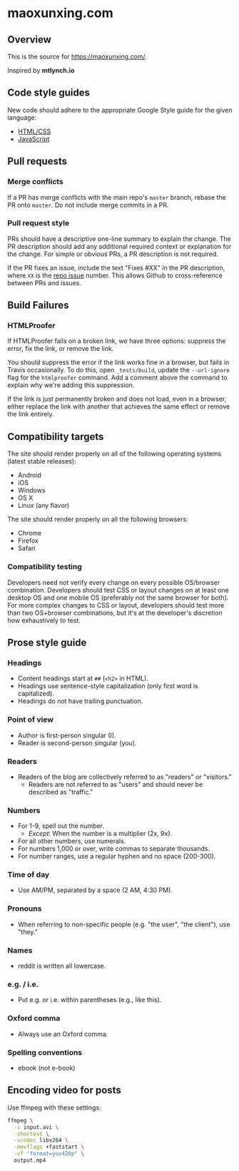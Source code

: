# maoxunxing.com

## Overview

This is the source for https://maoxunxing.com/. 

Inspired by **mtlynch.io**

## Code style guides

New code should adhere to the appropriate Google Style guide for the given language:

- [HTML/CSS](https://google.github.io/styleguide/htmlcssguide.html)
- [JavaScript](https://google.github.io/styleguide/jsguide.html)

## Pull requests

### Merge conflicts

If a PR has merge conflicts with the main repo's `master` branch, rebase the PR onto `master`. Do not include merge commits in a PR.

### Pull request style

PRs should have a descriptive one-line summary to explain the change. The PR description should add any additional required context or explanation for the change. For simple or obvious PRs, a PR description is not required.

If the PR fixes an issue, include the text "Fixes #XX" in the PR description, where `XX` is the [repo issue](https://github.com/mtlynch/mtlynch.io/issues) number. This allows Github to cross-reference between PRs and issues.

## Build Failures

### HTMLProofer

If HTMLProofer fails on a broken link, we have three options: suppress the error, fix the link, or remove the link.

You should suppress the error if the link works fine in a browser, but fails in Travis occasionally. To do this, open `_tests/build`, update the `--url-ignore` flag for the `htmlproofer` command. Add a comment above the command to explain why we're adding this suppression.

If the link is just permanently broken and does not load, even in a browser, either replace the link with another that achieves the same effect or remove the link entirely.

## Compatibility targets

The site should render properly on all of the following operating systems (latest stable releases):

- Android
- iOS
- Windows
- OS X
- Linux (any flavor)

The site should render properly on all the following browsers:

- Chrome
- Firefox
- Safari

### Compatibility testing

Developers need not verify every change on every possible OS/browser combination. Developers should test CSS or layout changes on at least one desktop OS and one mobile OS (preferably not the same browser for both). For more complex changes to CSS or layout, developers should test more than two OS+browser combinations, but it's at the developer's discretion how exhaustively to test.

## Prose style guide

### Headings

- Content headings start at `##` (`<h2>` in HTML).
- Headings use sentence-style capitalization (only first word is capitalized).
- Headings do not have trailing punctuation.

### Point of view

- Author is first-person singular (I).
- Reader is second-person singular (you).

### Readers

- Readers of the blog are collectively referred to as "readers" or "visitors."
    - Readers are not referred to as "users" and should never be described as "traffic."

### Numbers

- For 1-9, spell out the number.
    - _Except_: When the number is a multiplier (2x, 9x).
- For all other numbers, use numerals.
- For numbers 1,000 or over, write commas to separate thousands.
- For number ranges, use a regular hyphen and no space (200-300).

### Time of day

- Use AM/PM, separated by a space (2 AM, 4:30 PM).

### Pronouns

- When referring to non-specific people (e.g. "the user", "the client"), use "they."

### Names

- reddit is written all lowercase.

### e.g. / i.e.

- Put e.g. or i.e. within parentheses (e.g., like this).

### Oxford comma

- Always use an Oxford comma.

### Spelling conventions

- ebook (not e-book)

## Encoding video for posts

Use ffmpeg with these settings:

```bash
ffmpeg \
  -i input.avi \
  -shortest \
  -vcodec libx264 \
  -movflags +faststart \
  -vf "format=yuv420p" \
  output.mp4
```